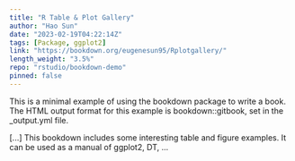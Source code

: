 ```yaml
---
title: "R Table & Plot Gallery"
author: "Hao Sun"
date: "2023-02-19T04:22:14Z"
tags: [Package, ggplot2]
link: "https://bookdown.org/eugenesun95/Rplotgallery/"
length_weight: "3.5%"
repo: "rstudio/bookdown-demo"
pinned: false
---
```


<p>This is a minimal example of using the bookdown package to write a book.
The HTML output format for this example is bookdown::gitbook,
set in the _output.yml file.</p> [...] This bookdown includes some interesting table and figure examples. It can be used as a manual of ggplot2, DT, ...
